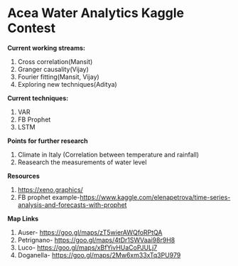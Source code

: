 # Acea Water Analytics Kaggle Contest

**Current working streams:**
1.  Cross correlation(Mansit)
1.  Granger causality(Vijay)
1.  Fourier fitting(Mansit, Vijay)
1.  Exploring new techniques(Aditya)

**Current techniques:**
1.  VAR
1.  FB Prophet 
1.  LSTM

**Points for further research**
1. Climate in Italy (Correlation between temperature and rainfall)
1. Reasearch the measurements of water level 

**Resources**
1.  https://xeno.graphics/
1.  FB prophet example-https://www.kaggle.com/elenapetrova/time-series-analysis-and-forecasts-with-prophet

**Map Links**
1.  Auser- https://goo.gl/maps/zT5wierAWQfoRPtQA
1.  Petrignano- https://goo.gl/maps/4tDr1SWVaai98r9H8
1.  Luco- https://goo.gl/maps/xBfYivHUaCoPJULj7
1.  Doganella- https://goo.gl/maps/2Mw6xm33xTq3PU979
